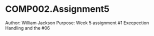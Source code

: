 # COMP002.Assignment5
Author: William Jackson
Purpose: Week 5 assignment #1 Execpection Handling and the #06